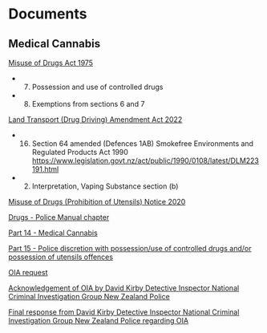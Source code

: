 # Documents

## Medical Cannabis 

[Misuse of Drugs Act 1975](https://www.legislation.govt.nz/act/public/1975/0116/latest/DLM436101.html)

- 7. Possession and use of controlled drugs
- 8. Exemptions from sections 6 and 7

[Land Transport (Drug Driving) Amendment Act 2022](https://www.legislation.govt.nz/act/public/2022/0005/latest/LMS378859.html)

- 16. Section 64 amended (Defences 1AB)
Smokefree Environments and Regulated Products Act 1990
https://www.legislation.govt.nz/act/public/1990/0108/latest/DLM223191.html
- 2. Interpretation, Vaping Substance section (b)

[Misuse of Drugs (Prohibition of Utensils) Notice 2020](https://gazette.govt.nz/notice/id/2020-go1298)

[Drugs - Police Manual chapter](https://www.police.govt.nz/about-us/publication/drugs-police-manual-chapter)

[Part 14 - Medical Cannabis](https://www.police.govt.nz/sites/default/files/publications/drugs-part-14-medicinal-cannabis-280622.pdf)

[Part 15 - Police discretion with possession/use of controlled drugs and/or possession of
utensils offences](https://www.police.govt.nz/sites/default/files/publications/drugs-part-15-police-discretionwith-possession-use-of-controlled-drugs-280622.pdf)

[OIA request](https://fyi.org.nz/request/21324-guidelines-for-medicinal-cannabis)

[Acknowledgement of OIA by David Kirby Detective Inspector National Criminal Investigation Group New Zealand Police](https://fyi.org.nz/request/21324/response/80717/attach/3/Harris%20JA%20IR%2001%2022%2037540%20signed%20response.pdf)

[Final response from David Kirby Detective Inspector National Criminal Investigation Group New Zealand Police regarding OIA](https://fyi.org.nz/request/21324/response/81509/attach/4/Harris%20JA%20IR%2001%2023%20449%20Response.pdf)
